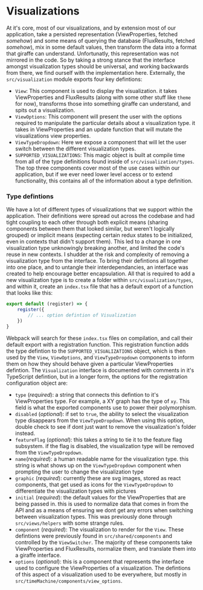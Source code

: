 # Visualizations

At it's core, most of our visualizations, and by extension most of our application, take a persisted representation (ViewProperties, fetched _somehow_) and some means of querying the database (FluxResults, fetched _somehow_), mix in some default values, then transform the data into a format that giraffe can understand. Unfortunatly, this representation was not mirrored in the code. So by taking a strong stance that the interface amongst visualization types should be universal, and working backwards from there, we find ourself with the implementation here. Externally, the `src/visualization` module exports four key defintions:

- `View`: This component is used to display the visualization. it takes ViewProperties and FluxResults (along with some other stuff like `theme` for now), transforms those into something giraffe can understand, and spits out a visualization.
- `ViewOptions`: This component will present the user with the options required to manipulate the particular details about a visualization type. it takes in ViewProperties and an update function that will mutate the visualizations view properties.
- `ViewTypeDropdown`: Here we expose a component that will let the user switch between the different visualization types.
- `SUPPORTED_VISUALIZATIONS`: This magic object is built at compile time from all of the type definitions found inside of `src/visualization/types`. The top three components cover most of the use cases within our application, but if we ever need lower level access or to extend functionality, this contains all of the information about a type definition.

### Type defintions
We have a lot of different types of visualizations that we support within the application. Their definitions were spread out across the codebase and had tight coupling to each other through both explicit means (sharing components between them that looked similar, but weren't logically grouped) or implicit means (expecting certain redux states to be initialized, even in contexts that didn't support them). This led to a change in one visualization type unknowingly breaking another, and limited the code's reuse in new contexts. I shudder at the risk and complexity of removing a visualization type from the interface. To bring their defintions all together into one place, and to untangle their interdependancies, an interface was created to help encourage better encapsulation. All that is required to add a new visualization type is to create a folder within `src/visualization/types`, and within it, create an `index.tsx` file that has a default export of a function that looks like this:
```Typescript
export default (register) => {
    register({
        // ... option defintion of Visualization
    })
}
```
Webpack will search for these `index.tsx` files on compilation, and call their default export with a registration function. This registration function adds the type defintion to the `SUPPORTED_VISUALIZATIONS` object, which is then used by the `View`, `ViewOptions`, and `ViewTypeDropdown` components to inform them on how they should behave given a particular ViewProperties defintion. The `Visualization` interface is documented with comments in it's TypeScript defintion, but in a longer form, the options for the registration configuration object are:
- `type` (_required_): a string that connects this defintion to it's ViewProperties type. For example, a XY graph has the type of `xy`. This field is what the exported components use to power their polymorphism.
- `disabled` (_optional_): if set to `true`, the ability to select the visualization type disappears from the `ViewTypeDropdown`. When using this option, double check to see if dont just want to remove the visualization's folder instead.
- `featureFlag` (_optional_): this takes a string to tie it to the feature flag subsystem. if the flag is disabled, the visualization type will be removed from the `ViewTypeDropdown`.
- `name`(_required_): a human readable name for the visualization type. this string is what shows up on the `ViewTypeDropdown` component when prompting the user to change the visualization type
- `graphic` (_required_): currently these are svg images, stored as react components, that get used as icons for the `ViewTypeDropdown` to differentiate the visualization types with pictures
- `initial` (_required_): the default values for the ViewProperties that are being passed in. this is used to normalize data that comes in from the API and as a means of ensuring we dont get any errors when switching between visualization types. This was previously done through `src/views/helpers` with some strange rules.
- `component` (_required_): The visualization to render for the `View`. These defintions were previously found in `src/shared/components` and controlled by the `ViewSwitcher`. The majority of these components take ViewProperties and FluxResults, normalize them, and translate them into a giraffe interface.
- `options` (_optional_): this is a component that represents the interface used to configure the ViewProperties of a visualization. The defintions of this aspect of a visualization used to be everywhere, but mostly in `src/timeMachine/components/view_options`.
